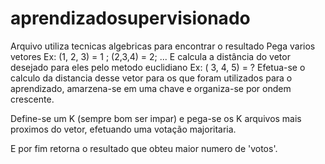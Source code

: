 # aprendizadosupervisionado
Arquivo utiliza tecnicas algebricas para encontrar o resultado
Pega varios vetores Ex: (1, 2, 3) = 1 ; (2,3,4) = 2; ...
E calcula a distância do vetor desejado para eles pelo metodo euclidiano
Ex: ( 3, 4, 5) = ?
Efetua-se o calculo da distancia desse vetor para os que foram utilizados para o aprendizado, 
amarzena-se em uma chave e organiza-se por ondem crescente.

Define-se um K (sempre bom ser impar) e pega-se os K arquivos mais proximos do vetor, efetuando
uma votação majoritaria.

E por fim retorna o resultado que obteu maior numero de 'votos'.
